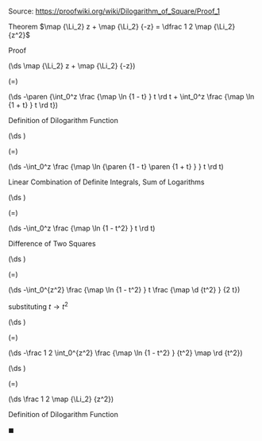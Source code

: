 # 

Source: https://proofwiki.org/wiki/Dilogarithm_of_Square/Proof_1

Theorem
$\map {\Li_2} z + \map {\Li_2} {-z} = \dfrac 1 2 \map {\Li_2} {z^2}$


Proof













\(\ds \map {\Li_2} z + \map {\Li_2} {-z}\)

\(=\)







\(\ds -\paren {\int_0^z \frac {\map \ln {1 - t} } t \rd t + \int_0^z \frac {\map \ln {1 + t} } t \rd t}\)





Definition of Dilogarithm Function














\(\ds \)

\(=\)







\(\ds -\int_0^z \frac {\map \ln {\paren {1 - t} \paren {1 + t} } } t \rd t\)





Linear Combination of Definite Integrals, Sum of Logarithms














\(\ds \)

\(=\)







\(\ds -\int_0^z \frac {\map \ln {1 - t^2} } t \rd t\)





Difference of Two Squares














\(\ds \)

\(=\)







\(\ds -\int_0^{z^2} \frac {\map \ln {1 - t^2} } t \frac {\map \d {t^2} } {2 t}\)





substituting $t \to t^2$














\(\ds \)

\(=\)







\(\ds -\frac 1 2 \int_0^{z^2} \frac {\map \ln {1 - t^2} } {t^2} \map \rd {t^2}\)




















\(\ds \)

\(=\)







\(\ds \frac 1 2 \map {\Li_2} {z^2}\)





Definition of Dilogarithm Function



$\blacksquare$






